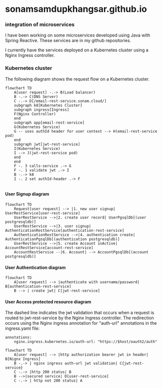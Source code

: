 # sonamsamdupkhangsar.github.io

### integration of microservices
I have been working on some microservices developed using Java with Spring Reactive.
These services are in my github repositories.

I currently have the services deployed on a Kubernetes cluster using a Nginx Ingress controller.  

### Kubernetes cluster
The following diagram shows the request flow on a Kubernetes cluster.

```mermaid
flowchart TD
    A[user request] -.-> B(Load balancer)
    B -.-> C(DNS Server)
    C -.-> D[/email-rest-service.sonam.cloud/]
    subgraph k8[Kubernetes Cluster]
    subgraph ingress[Ingress]
    F(Nginx Controller)
    end
    subgraph app[email-rest-service]
    G(Kubernetes Service)
    G -- uses authId header for user context --> H(email-rest-service pod)    
    end    
    subgraph jwt[jwt-rest-service]
    I(Kubernetes Service)
    I --> J(jwt-rest-service pod)
    end    
    end
    F -. 3 calls-service .-> G
    F -. 1 validate jwt .-> I
    B -.-> k8
    I -. 2 set authId-header .-> F
    
```

#### User Signup diagram
```mermaid
flowchart TD
    Request[user request] --> |1. new user signup| UserRestService[user-rest-service]
    UserRestService -->|2. create user record| UserPgsqlDb[(user postgresqldb)]
    UserRestService -->|3. user signup| AuthenticationRestService[authentication-rest-service]
    AuthenticationRestService -->|4. authentication create| AuthenticationPgsqlDb[(authentication postgresqldb)]
    UserRestService -->|5. create Account inActive| AccountRestService[account-rest-service]
    AccountRestService --|6. Account| --> AccountPgsqlDb[(account postgresqldb)]
```

#### User Authentication diagram

```mermaid
flowchart TD
    A[user request] --> |authenticate with username/password| B[authentication-rest-service]
    B --> | create jwt| C[jwt-rest-service]    
``` 

#### User Access protected resource diagram
The dashed line indicates the jwt validation that occurs when a request is 
routed to jwt-rest-service by the Nginx Ingress controller.  The redirection
occurs using the Nginx ingress annotation for "auth-url" annotations in the ingress.yaml
file:
```
annotations:
    nginx.ingress.kubernetes.io/auth-url: "https://$host/oauth2/auth"
```

```mermaid
flowchart TD    
    A[user request] --> |http authorization bearer jwt in header| B[Nignx Ingress]
    B -.-> | nginx ingress auth-url jwt validation| C{jwt-rest-service}
    C -.-> |http 200 status| B
    B -->|secured service| D[user-rest-service] 
    C -.-> | http not 200 status| A
``` 

